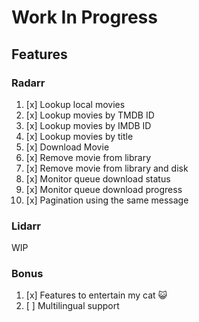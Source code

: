 # Work In Progress

Features
--------

### Radarr

1. [x] Lookup local movies
2. [x] Lookup movies by TMDB ID
3. [x] Lookup movies by IMDB ID
4. [x] Lookup movies by title
5. [x] Download Movie
6. [x] Remove movie from library
7. [x] Remove movie from library and disk
8. [x] Monitor queue download status
9. [x] Monitor queue download progress
10. [x] Pagination using the same message

### Lidarr
WIP

### Bonus
1. [x] Features to entertain my cat 😺
2. [ ] Multilingual support
